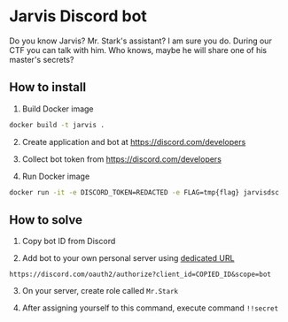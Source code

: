 # Jarvis Discord bot

Do you know Jarvis? Mr. Stark's assistant? I am sure you do. During our CTF you can talk with him. Who knows, maybe he will share one of his master's secrets?

## How to install

1. Build Docker image 
```bash
docker build -t jarvis .
```

2. Create application and bot at https://discord.com/developers

3. Collect bot token from https://discord.com/developers

4. Run Docker image
```bash
docker run -it -e DISCORD_TOKEN=REDACTED -e FLAG=tmp{flag} jarvisdsc
```

## How to solve 

1. Copy bot ID from Discord

2. Add bot to your own personal server using [dedicated URL](https://discord.com/oauth2/authorize?client_id=817825973789261844&scope=bot) 
```
https://discord.com/oauth2/authorize?client_id=COPIED_ID&scope=bot
```

3. On your server, create role called `Mr.Stark`

4. After assigning yourself to this command, execute command `!!secret`